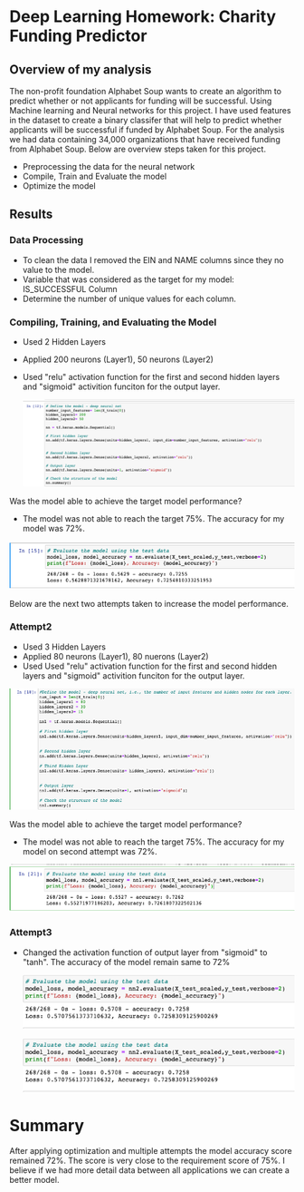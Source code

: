 # Deep Learning Homework: Charity Funding Predictor

## Overview of my analysis



The non-profit foundation Alphabet Soup wants to create an algorithm to predict whether or not applicants for funding will be successful. Using Machine learning and Neural networks for this project. I have used features in the dataset to create a binary classifer that will help to predict whether applicants will be successful if funded by Alphabet Soup. For the analysis we had data containing 34,000 organizations that have received funding from Alphabet Soup. Below are overview steps taken for this project.

* Preprocessing the data for the neural network
* Compile, Train and Evaluate the model
* Optimize the model

## Results

### Data Processing
 - To clean the data I removed the EIN and NAME columns since they no value to the model.
 - Variable that was considered as the target for my model: IS_SUCCESSFUL Column
 - Determine the number of unique values for each column.

### Compiling, Training, and Evaluating the Model
 - Used 2 Hidden Layers
 - Applied 200 neurons (Layer1), 50 neurons (Layer2)
 - Used "relu" activation function for the first and second hidden layers and "sigmoid" activition funciton for the output layer.

   ![Attempt1Model](Images/Attempt1Model.png)

Was the model able to achieve the target model performance?

 - The model was not able to reach the target 75%. The accuracy for my model was 72%.
 
 ![Attempt1Results](Images/Attempt1Results.png)
 
Below are the next two attempts taken to increase the model performance.
### Attempt2 
 - Used 3 Hidden Layers
 - Applied 80 neurons (Layer1), 80 nuerons (Layer2)
 - Used  Used "relu" activation function for the first and second hidden layers and "sigmoid" activition funciton for the output layer.
 
  ![Attempt2Model](Images/Attempt2Model.png)

Was the model able to achieve the target model performance?

 - The model was not able to reach the target 75%. The accuracy for my model on second attempt was 72%.

  ![Attempt2Results](Images/Attempt2Results.png)
 
### Attempt3
 - Changed the activation function of output layer from "sigmoid" to "tanh". The accuracy of the model remain same to 72%

   ![Attempt3Results](Images/Attempt3Results.png)

   ![Attempt3Results](Images/Attempt3Results.png)

# Summary

After applying optimization and multiple attempts the model accuracy score remained 72%. The score is very close to the requirement score of 75%. I believe if we had more detail data between all applications we can create a better model. 





